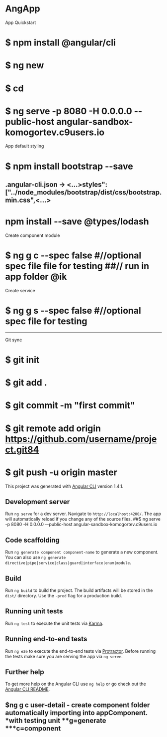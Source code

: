 # AngApp

App Quickstart
# $ npm install @angular/cli
# $ ng new <project name>
# $ cd <project name>
# $ ng serve -p 8080 -H 0.0.0.0 --public-host angular-sandbox-komogortev.c9users.io


App default styling
# $ npm install bootstrap --save
## .angular-cli.json -> <...>styles": ["../node_modules/bootstrap/dist/css/bootstrap.min.css",<...>
#  npm install --save @types/lodash

Create component module
# $ ng g c <module name> --spec false #//optional spec file file for testing ##// run in app folder @ik

Create service
# $ ng g s <service name> --spec false #//optional spec file for testing 

---------------------------------------------------------------------------
Git sync
# $ git init
# $ git add .
# $ git commit -m "first commit"
# $ git remote add origin https://github.com/username/project.git84
# $ git push -u origin master


This project was generated with [Angular CLI](https://github.com/angular/angular-cli) version 1.4.1.

## Development server

Run `ng serve` for a dev server. Navigate to `http://localhost:4200/`. The app will automatically reload if you change any of the source files.
##$ ng serve -p 8080 -H 0.0.0.0 --public-host angular-sandbox-komogortev.c9users.io


## Code scaffolding

Run `ng generate component component-name` to generate a new component. You can also use `ng generate directive|pipe|service|class|guard|interface|enum|module`.

## Build

Run `ng build` to build the project. The build artifacts will be stored in the `dist/` directory. Use the `-prod` flag for a production build.

## Running unit tests

Run `ng test` to execute the unit tests via [Karma](https://karma-runner.github.io).

## Running end-to-end tests

Run `ng e2e` to execute the end-to-end tests via [Protractor](http://www.protractortest.org/).
Before running the tests make sure you are serving the app via `ng serve`.

## Further help

To get more help on the Angular CLI use `ng help` or go check out the [Angular CLI README](https://github.com/angular/angular-cli/blob/master/README.md).


## $ng g c user-detail - create component folder automatically importing into appComponent. *with testing unit **g=generate ***c=component